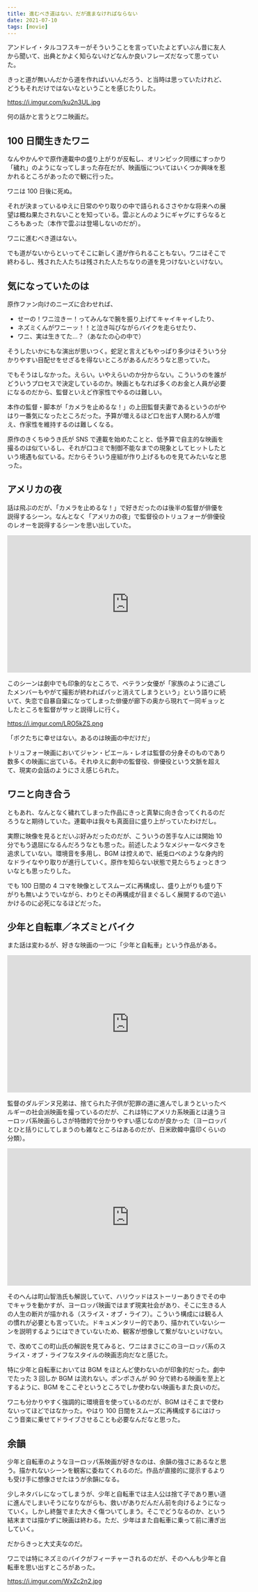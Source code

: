 ```yaml
---
title: 進むべき道はない、だが進まなければならない
date: 2021-07-10
tags: [movie]
---
```


アンドレイ・タルコフスキーがそういうことを言っていたよとずいぶん昔に友人から聞いて、出典とかよく知らないけどなんか良いフレーズだなって思っていた。

きっと道が無いんだから道を作ればいいんだろう、と当時は思っていたけれど、どうもそれだけではないなということを感じたりした。

https://i.imgur.com/ku2n3UL.jpg

何の話かと言うとワニ映画だ。

## 100 日間生きたワニ

なんやかんやで原作連載中の盛り上がりが反転し、オリンピック同様にすっかり「穢れ」のようになってしまった存在だが、映画版についてはいくつか興味を惹かれるところがあったので観に行った。

ワニは 100 日後に死ぬ。

それが決まっているゆえに日常のやり取りの中で語られるささやかな将来への展望は概ね果たされないことを知っている。雲ぶとんのようにギャグにすらなるところもあった（本作で雲ぶは登場しないのだが）。

ワニに進むべき道はない。

でも道がないからといってそこに新しく道が作られることもない。ワニはそこで終わるし、残された人たちは残された人たちなりの道を見つけないといけない。

## 気になっていたのは

原作ファン向けのニーズに合わせれば、

- せーの！ワニ泣きー！ってみんなで腕を振り上げてキャイキャイしたり、
- ネズミくんがワニーッ！！と泣き叫びながらバイクを走らせたり、
- ワニ、実は生きてた…？（あなたの心の中で）

そうしたいかにもな演出が思いつく。蛇足と言えどもやっぱり多少はそういう分かりやすい目配せをせざるを得ないところがあるんだろうなと思っていた。

でもそうはしなかった。えらい。いやえらいのか分からない。こういうのを誰がどういうプロセスで決定しているのか。映画ともなれば多くのお金と人員が必要になるのだから、監督といえど作家性でやるのは難しい。

本作の監督・脚本が「カメラを止めるな！」の上田監督夫妻であるというのがやはり一番気になったところだった。予算が増えるほど口を出す人関わる人が増え、作家性を維持するのは難しくなる。

原作のきくちゆうき氏が SNS で連載を始めたことと、低予算で自主的な映画を撮るのは似ているし、それが口コミで制御不能なまでの現象としてヒットしたという境遇も似ている。だからそういう座組が作り上げるものを見てみたいなと思った。

## アメリカの夜

話は飛ぶのだが、「カメラを止めるな！」で好きだったのは後半の監督が俳優を説得するシーン。なんとなく「アメリカの夜」で監督役のトリュフォーが俳優役のレオーを説得するシーンを思い出していた。

<iframe width="560" height="315" src="https://www.youtube.com/embed/tlI--ATerwo" title="YouTube video player" frameborder="0" allow="accelerometer; autoplay; clipboard-write; encrypted-media; gyroscope; picture-in-picture" allowfullscreen></iframe>

このシーンは劇中でも印象的なところで、ベテラン女優が「家族のように過ごしたメンバーもやがて撮影が終わればパッと消えてしまうという」という語りに続いて、失恋で自暴自棄になってしまった俳優が廊下の奥から現れて一同ギョッとしたところを監督がサッと説得しに行く。

https://i.imgur.com/LRO5kZS.png

「ボクたちに幸せはない。あるのは映画の中だけだ」

トリュフォー映画においてジャン・ピエール・レオは監督の分身そのものであり数多くの映画に出ている。それゆえに劇中の監督役、俳優役という文脈を超えて、現実の会話のようにさえ感じられた。

## ワニと向き合う

ともあれ、なんとなく穢れてしまった作品にきっと真摯に向き合ってくれるのだろうなと期待していた。連載中は我々も真面目に盛り上がっていたわけだし。

実際に映像を見るとだいぶ好みだったのだが、こういうの苦手な人には開始 10 分でもう退屈になるんだろうなとも思った。前述したようなメジャーなベタさを追求していない。環境音を多用し、BGM は控えめで、紙兎ロペのような身内的なドライなやり取りが進行していく。原作を知らない状態で見たらちょっときついなとも思ったりした。

でも 100 日間の 4 コマを映像としてスムーズに再構成し、盛り上がりも盛り下がりも無いようでいながら、わりとその再構成が目まぐるしく展開するので追いかけるのに必死になるほどだった。

## 少年と自転車／ネズミとバイク

また話は変わるが、好きな映画の一つに「少年と自転車」という作品がある。

<iframe width="560" height="315" src="https://www.youtube.com/embed/RKZLQWUYT_E" title="YouTube video player" frameborder="0" allow="accelerometer; autoplay; clipboard-write; encrypted-media; gyroscope; picture-in-picture" allowfullscreen></iframe>

監督のダルデンヌ兄弟は、捨てられた子供が犯罪の道に進んでしまうといったベルギーの社会派映画を撮っているのだが、これは特にアメリカ系映画とは違うヨーロッパ系映画らしさが特徴的で分かりやすい感じなのが良かった（ヨーロッパとひと括りにしてしまうのも雑なところはあるのだが、日米欧韓中露印くらいの分類）。

<iframe width="560" height="315" src="https://www.youtube.com/embed/APjjYkR2C9o" title="YouTube video player" frameborder="0" allow="accelerometer; autoplay; clipboard-write; encrypted-media; gyroscope; picture-in-picture" allowfullscreen></iframe>

そのへんは町山智浩氏も解説していて、ハリウッドはストーリーありきでその中でキャラを動かすが、ヨーロッパ映画ではまず現実社会があり、そこに生きる人の人生の断片が描かれる（スライス・オブ・ライフ）。こういう構成には観る人の慣れが必要とも言っていた。ドキュメンタリー的であり、描かれていないシーンを説明するようにはできていないため、観客が想像して繋がないといけない。

で、改めてこの町山氏の解説を見てみると、ワニはまさにこのヨーロッパ系のスライス・オブ・ライフなスタイルの映画志向だなと感じた。

特に少年と自転車においては BGM をほとんど使わないのが印象的だった。劇中でたった 3 回しか BGM は流れない。ポンポさんが 90 分で終わる映画を至上とするように、BGM をここぞというところでしか使わない映画もまた良いのだ。

ワニも分かりやすく強調的に環境音を使っているのだが、BGM はそこまで使わないってほどではなかった。やはり 100 日間をスムーズに再構成するにはけっこう音楽に乗せてドライブさせることも必要なんだなと思った。

## 余韻

少年と自転車のようなヨーロッパ系映画が好きなのは、余韻の強さにあるなと思う。描かれないシーンを観客に委ねてくれるのだ。作品が直接的に提示するよりも受け手に想像させたほうが余韻になる。

少しネタバレになってしまうが、少年と自転車では主人公は捨て子であり悪い道に進んでしまいそうになりながらも、救いがありだんだん前を向けるようになっていく。しかし終盤でまた大きく傷ついてしまう。そこでどうなるのか、という結末までは描かずに映画は終わる。ただ、少年はまた自転車に乗って前に漕ぎ出していく。

だからきっと大丈夫なのだ。

ワニでは特にネズミのバイクがフィーチャーされるのだが、そのへんも少年と自転車を思い出すところがあった。

https://i.imgur.com/WxZc2n2.jpg
